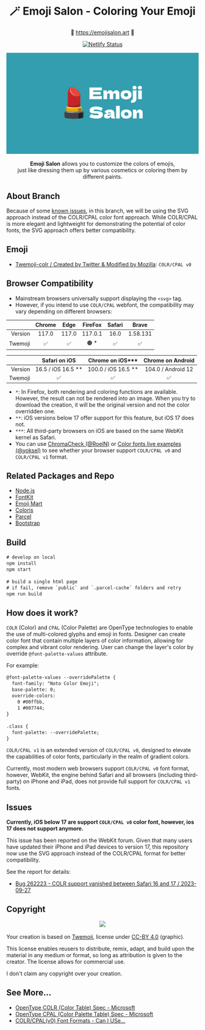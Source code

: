 <div align="center">

<h1>🪄 Emoji Salon - Coloring Your Emoji</h1>

🔗 https://emojisalon.art 🔗

[![Netlify Status](https://api.netlify.com/api/v1/badges/875f191b-0b50-46c8-966a-49fa4f20b6fe/deploy-status)](https://app.netlify.com/sites/elegant-mccarthy-ce9195/deploys)

![](src/image/social.png)

**Emoji Salon** allows you to customize the colors of emojis,<br> just like dressing them up by various cosmetics or coloring them by different paints.

</div>

## About Branch

Because of some [known issues](#issues), in this branch, we will be using the SVG approach instead of the COLR/CPAL color font approach. While COLR/CPAL is more elegant and lightweight for demonstrating the potential of color fonts, the SVG approach offers better compatibility.

## Emoji

- [Twemoji-colr / Created by Twitter & Modified by Mozilla](https://github.com/mozilla/twemoji-colr): `COLR/CPAL v0`

## Browser Compatibility

- Mainstream browsers universally support displaying the `<svg>` tag.
- However, if you intend to use `COLR/CPAL` webfont, the compatibility may vary depending on different browsers:

|         | Chrome | Edge  | FireFox | Safari |  Brave   |
| ------: | :----: | :---: | :-----: | :----: | :------: |
| Version | 117.0  | 117.0 | 117.0.1 |  16.0  | 1.58.131 |
| Twemoji |   ✅   |  ✅   |  🟠 \*  |   ✅   |    ✅    |

|         |    Safari on iOS     |  Chrome on iOS\*\*\*  | Chrome on Android  |
| ------: | :------------------: | :-------------------: | :----------------: |
| Version | 16.5 / iOS 16.5 \*\* | 100.0 / iOS 16.5 \*\* | 104.0 / Android 12 |
| Twemoji |          ✅          |          ✅           |         ✅         |

- `*`: In Firefox, both rendering and coloring functions are available. However, the result can not be rendered into an image. When you try to download the creation, it will be the original version and not the color overridden one.
- `**`: iOS versions below 17 offer support for this feature, but iOS 17 does not.
- `***`: All third-party browsers on iOS are based on the same WebKit kernel as Safari.
- You can use [ChromaCheck (@RoelN)](https://pixelambacht.nl/chromacheck/) or [Color fonts live examples (@yoksel)](https://yoksel.github.io/color-fonts-demo/) to see whether your browser support `COLR/CPAL v0` and `COLR/CPAL v1` format.

## Related Packages and Repo

- [Node.js](https://nodejs.org/)
- [FontKit](https://github.com/foliojs/fontkit)
- [Emoji Mart](https://github.com/missive/emoji-mart)
- [Coloris](https://github.com/mdbassit/Coloris)
- [Parcel](https://parceljs.org/)
- [Bootstrap](https://getbootstrap.com/)

## Build

```
# develop on local
npm install
npm start

# build a single html page
# if fail, remove `public` and `.parcel-cache` folders and retry
npm run build
```

## How does it work?

`COLR` (Color) and `CPAL` (Color Palette) are OpenType technologies to enable the use of multi-colored glyphs and emoji in fonts. Designer can create color font that contain multiple layers of color information, allowing for complex and vibrant color rendering. User can change the layer's color by override `@font-palette-values` attribute.

For example:

```
@font-palette-values --overridePalette {
  font-family: "Noto Color Emoji";
  base-palette: 0;
  override-colors:
    0 #00ffbb,
    1 #007744;
}

.class {
  font-palette: --overridePalette;
}
```

`COLR/CPAL v1` is an extended version of `COLR/CPAL v0`, designed to elevate the capabilities of color fonts, particularly in the realm of gradient colors.

Currently, most modern web browsers support `COLR/CPAL v0` font format, however, WebKit, the engine behind Safari and all browsers (including third-party) on iPhone and iPad, does not provide full support for `COLR/CPAL v1` fonts.

## Issues

**Currently, iOS below 17 are support `COLR/CPAL v0` color font, however, ios 17 does not support anymore.**

This issue has been reported on the WebKit forum. Given that many users have updated their iPhone and iPad devices to version 17, this repository now use the SVG approach instead of the COLR/CPAL format for better compatibility.

See the report for details:

- [Bug 262223 - COLR support vanished between Safari 16 and 17 / 2023-09-27](https://bugs.webkit.org/show_bug.cgi?id=262223)

## Copyright

<div align="center">
<img src=https://mirrors.creativecommons.org/presskit/buttons/88x31/png/by.png style="width: 100pt;">
</div>

Your creation is based on [Twemoji](https://github.com/twitter/twemoji), license under [CC-BY 4.0](https://creativecommons.org/licenses/by/4.0/) (graphic).

This license enables reusers to distribute, remix, adapt, and build upon the material in any medium or format, so long as attribution is given to the creator. The license allows for commercial use.

I don't claim any copyright over your creation.

## See More...

- [OpenType COLR (Color Table) Spec - Microsoft](https://learn.microsoft.com/en-us/typography/opentype/spec/colr)
- [OpenType CPAL (Color Palette Table) Spec - Microsoft](https://learn.microsoft.com/en-us/typography/opentype/spec/cpal)
- [COLR/CPAL(v0) Font Formats - Can I USe...](https://caniuse.com/colr)

